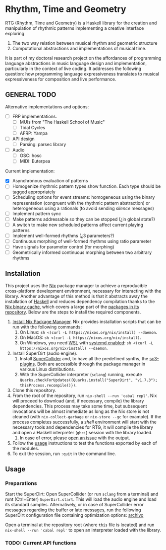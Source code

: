 # Rhythm, Time and Geometry

RTG (Rhythm, Time and Geometry) is a Haskell library for the creation and manipulation of rhythmic patterns
implementing a creative interface exploring

1. The two way relation between musical rhythm and geometric structure
1. Computational abstractions and implementations of musical time.

It is part of my doctoral research project on the affordances of programming language abstractions in music language design and implementation, particularly in the context of live coding.
It addresses the following question: how programming language expressiveness translates to musical expressiveness for composition and live performance.

## GENERAL TODO

Alternative implementations and options:

* [ ] FRP implementations. 
  * [ ] MUIs from "The Haskell School of Music"
  * [ ] Tidal Cycles
  * [ ] AFRP: Yampa
* [ ] API design
  * [ ] Parsing: parsec library
* [ ] Audio
  * [ ] OSC: hosc
  * [ ] MIDI: Euterpea
  
Current implementation:

* [x] Asynchronous evaluation of patterns
* [ ] Homogenize rhythmic pattern types show function. Each type should be tagged appropriately
* [ ] Scheduling options for event streams: homogeneous using the binary representation (congruent with the rhythmic pattern abstraction) or heterogeneous using a rationals (to avoid sending _silence_ messages)
* [ ] Implement pattern sync
* [ ] Make patterns addressable so they can be stopped (¿in global state?)
* [ ] A switch to make new scheduled patterns affect current playing patterns
* [ ] Implement well-formed rhythms (¿3 parameters?)
* [ ] Continuous morphing of well-formed rhythms using ratio parameter
* [ ] Have signals for parameter control (for morphing)
* [ ] Geometrically informed continuous morphing between two arbitrary rhythms

## Installation

This project uses the [Nix](https://nixos.org/manual/nix/stable/) package manager to achieve a reproducible cross-platform development environment, necessary for interacting with the library.
Another advantage of this method is that it abstracts away the installation of [Haskell](https://www.haskell.org/downloads/) and reduces dependency compilation thanks to the [Nix binary cache](https://cache.nixos.org), which covers a large part of the [packages in its repository](https://search.nixos.org/packages). Below are the steps to install the required components.

1. [Install Nix Package Manager](https://nixos.org/download). Nix provides installation scripts that can be run with the following commands:
   1. On Linux: `sh <(curl -L https://nixos.org/nix/install) --daemon`.
   1. On MacOS: `sh <(curl -L https://nixos.org/nix/install)`.
   1. On Windows, you need [WSL](https://learn.microsoft.com/en-us/windows/wsl/install) with [systemd enabled](https://devblogs.microsoft.com/commandline/systemd-support-is-now-available-in-wsl/): `sh <(curl -L https://nixos.org/nix/install) --daemon`.
1. Install SuperDirt (audio engine).
   1. Install [SuperCollider](https://supercollider.github.io/downloads.html) and, to have all the predefined synths, the [sc3-plugins](https://supercollider.github.io/sc3-plugins/). Both are accessible through the package manager in various Linux distributions.
   1. With the SuperCollider interpreter (`sclang`) running, execute `Quarks.checkForUpdates({Quarks.install("SuperDirt", "v1.7.3"); thisProcess.recompile()})`.
1. Clone this repository.
1. From the root of the repository, run `nix-shell --run 'cabal repl'`.
Nix will proceed to download (and, if necessary, compile) the library dependencies.
This process may take some time, but subsequent invocations will be almost immediate
as long as the Nix store is not cleaned (with `nix-collect-garbage` or `nix-store --gc` for example).
If the process completes successfully, a _shell_ environment will start with the necessary tools and dependencies for RTG,
it will compile the library and open a Haskell interpreter (`ghci`) session with the library loaded.
   1. In case of error, please [open an issue](https://github.com/ninioArtillero/ritmoTG/issues/new/choose) with the output.
1. Follow the [usage](#usage) instructions to test the functions exported by each of the modules.
1. To exit the session, run `:quit` in the command line.

## Usage

### Preparations

Start the SuperDirt: Open SuperCollider (or run `sclang` from a terminal) and runt (Ctrl+Enter) `SuperDirt.start`. 
This will load the audio engine and load its standard samples.
Alternatively, or in case of SuperCollider error messages regarding the buffer or late messages, run the following SuperDirt configuration file containing optimization options:
[archivo](https://raw.githubusercontent.com/musikinformatik/SuperDirt/develop/superdirt_startup.scd)

Open a terminal at the repository root (where `this` file is located) and run `nix-shell --run 'cabal repl'` to open an interpreter loaded with the library.

### TODO: Current API functions
